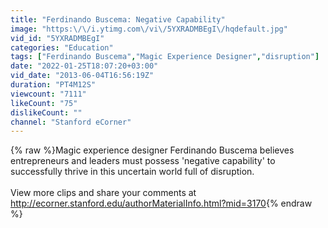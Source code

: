 ```yaml
---
title: "Ferdinando Buscema: Negative Capability"
image: "https:\/\/i.ytimg.com\/vi\/5YXRADMBEgI\/hqdefault.jpg"
vid_id: "5YXRADMBEgI"
categories: "Education"
tags: ["Ferdinando Buscema","Magic Experience Designer","disruption"]
date: "2022-01-25T18:07:20+03:00"
vid_date: "2013-06-04T16:56:19Z"
duration: "PT4M12S"
viewcount: "7111"
likeCount: "75"
dislikeCount: ""
channel: "Stanford eCorner"
---
```

{% raw %}Magic experience designer Ferdinando Buscema believes entrepreneurs and leaders must possess 'negative capability' to successfully thrive in this uncertain world full of disruption.<br /><br />View more clips and share your comments at <a rel="nofollow" target="blank" href="http://ecorner.stanford.edu/authorMaterialInfo.html?mid=3170">http://ecorner.stanford.edu/authorMaterialInfo.html?mid=3170</a>{% endraw %}
